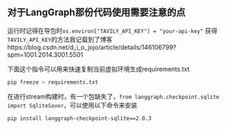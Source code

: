 ## 对于LangGraph那份代码使用需要注意的点

运行时记得在导包时`os.environ["TAVILY_API_KEY"] = "your-api-key"`
获得`TAVILY_API_KEY`的方法我记载到了博客https://blog.csdn.net/d_i_o_jojo/article/details/146106799?spm=1001.2014.3001.5501

下面这个指令可以用来快速复制当前虚拟环境生成requirements.txt
```bash
pip freeze > requirements.txt
```

在进行stream构建时，有一个包缺失了，`from langgraph.checkpoint.sqlite import SqliteSaver`，可以使用以下命令来安装
```bash
pip install langgraph-checkpoint-sqlite==2.0.3
```
